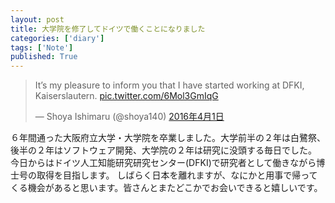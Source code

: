 ```yaml
---
layout: post
title: 大学院を修了してドイツで働くことになりました
categories: ['diary']
tags: ['Note']
published: True
---
```


<blockquote class="twitter-tweet" data-lang="ja"><p lang="en" dir="ltr">It’s my pleasure to inform you that I have started working at DFKI, Kaiserslautern. <a href="https://t.co/6Mol3GmIqG">pic.twitter.com/6Mol3GmIqG</a></p>&mdash; Shoya Ishimaru (@shoya140) <a href="https://twitter.com/shoya140/status/715863592902508544">2016年4月1日</a></blockquote>
<script async src="//platform.twitter.com/widgets.js" charset="utf-8"></script>

６年間通った大阪府立大学・大学院を卒業しました。大学前半の２年は白鷺祭、後半の２年はソフトウェア開発、大学院の２年は研究に没頭する毎日でした。
今日からはドイツ人工知能研究研究センター(DFKI)で研究者として働きながら博士号の取得を目指します。
しばらく日本を離れますが、なにかと用事で帰ってくる機会があると思います。皆さんとまたどこかでお会いできると嬉しいです。